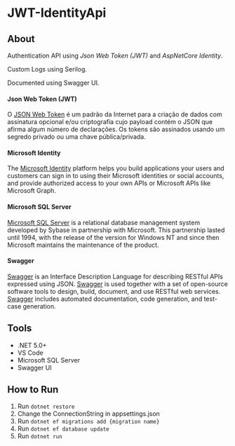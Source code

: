 # JWT-IdentityApi

<h2>About</h2>
<p>Authentication API using <em>Json Web Token (JWT)</em> and <em>AspNetCore Identity</em>.</p>
<p>Custom Logs using Serilog.</p>
<p>Documented using Swagger UI.</p>

<h4>Json Web Token (JWT)</h4>
<p>
    O <a href="https://jwt.io/" target="_blank">JSON Web Token</a> é um padrão da Internet para a criação de dados com assinatura opcional e/ou criptografia 
    cujo payload contém o JSON que afirma algum número de declarações. Os tokens são assinados usando um segredo 
    privado ou uma chave pública/privada.
</p>

<h4>Microsoft Identity</h4>
<p>
    The <a href="https://docs.microsoft.com/en-us/azure/active-directory/develop/" target="_target">Microsoft Identity</a> platform helps you build applications
    your users and customers can sign in to using their Microsoft identities or social accounts, and provide authorized access to your own APIs or 
    Microsoft APIs like Microsoft Graph.
</p>

<h4>Microsoft SQL Server</h4>
<p>
    <a href="https://www.microsoft.com/en-us/sql-server/sql-server-2019" target="_blank">Microsoft SQL Server</a> is a relational database management 
    system developed by Sybase in partnership with Microsoft. 
    This partnership lasted until 1994, with the release of the version for Windows NT and since then Microsoft maintains the maintenance of the product.
</p>

<h4>Swagger</h4>
<p>
    <a href="https://swagger.io/" target="_blank">Swagger</a> is an Interface Description Language for describing RESTful APIs expressed using JSON. 
    <a href="https://swagger.io/" target="_blank">Swagger</a> is used together with a set of open-source software tools to design, build, document, 
    and use RESTful web services. 
    <a href="https://swagger.io/" target="_blank">Swagger</a> includes automated documentation, code generation, and test-case generation.
</p>

<h2>Tools</h2>
<ul>
    <li>.NET 5.0+</li>
    <li>VS Code</li>
    <li>Microsoft SQL Server</li>
    <li>Swagger UI</li>
</ul>

<h2>How to Run</h2>
<ol>
    <li>Run <code>dotnet restore</code></li>
    <li>Change the ConnectionString in appsettings.json</li>
    <li>Run <code>dotnet ef migrations add {migration name}</code></li>
    <li>Run <code>dotnet ef database update</code></li>
    <li>Run <code>dotnet run</code></li>
</ol>
